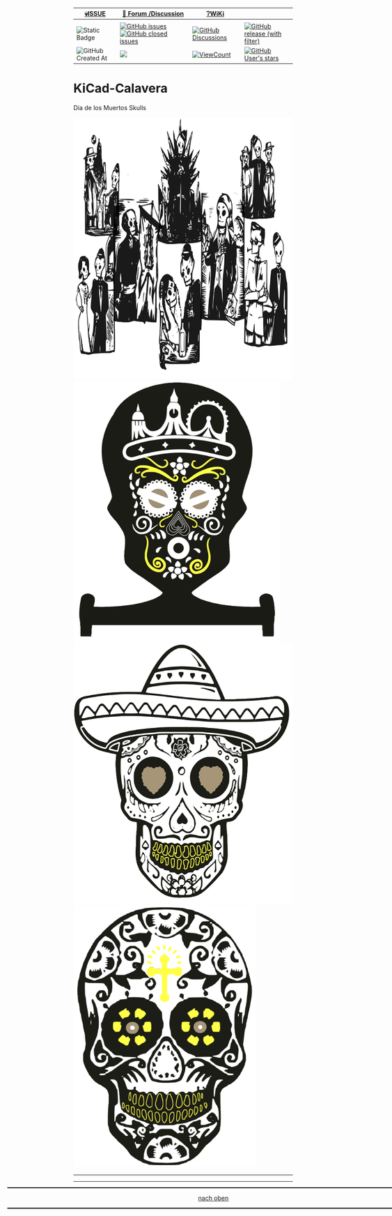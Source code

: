 <a name="oben"></a>

<div align="center">

|[:skull:ISSUE](https://github.com/frankyhub/KiCad-Calavera/issues?q=is%3Aissue)|[:speech_balloon: Forum /Discussion](https://github.com/frankyhub/KiCad-Calavera/discussions)|[:grey_question:WiKi](https://github.com/frankyhub/KiCad-Calavera/wiki)||
|--|--|--|--|
| | | | |
|![Static Badge](https://img.shields.io/badge/RepoNr.:-%2025-blue)|<a href="https://github.com/frankyhub/KiCad-Calavera/issues">![GitHub issues](https://img.shields.io/github/issues/frankyhub/KiCad-Calavera)![GitHub closed issues](https://img.shields.io/github/issues-closed/frankyhub/KiCad-Calavera)|<a href="https://github.com/frankyhub/KiCad-Calavera/discussions">![GitHub Discussions](https://img.shields.io/github/discussions/frankyhub/KiCad-Calavera)|<a href="https://github.com/frankyhub/KiCad-Calavera/releases">![GitHub release (with filter)](https://img.shields.io/github/v/release/frankyhub/KiCad-Calavera)|
|![GitHub Created At](https://img.shields.io/github/created-at/frankyhub/KiCad-Calavera)| <a href="https://github.com/frankyhub/KiCad-Calavera/pulse" alt="Activity"><img src="https://img.shields.io/github/commit-activity/m/badges/shields" />| <a href="https://github.com/frankyhub/KiCad-Calavera/graphs/traffic"><img alt="ViewCount" src="https://views.whatilearened.today/views/github/frankyhub/github-clone-count-badge.svg">  |<a href="https://github.com/frankyhub?tab=stars"> ![GitHub User's stars](https://img.shields.io/github/stars/frankyhub)|
</div>






# KiCad-Calavera
Dia de los Muertos Skulls

<img src="pic/Celebracion.png"  height="600">

<img src="pic/Calavera_F.png"  height="600">

<img src="pic/CalaveraM_F.png"  height="600">

<img src="pic/CalaveraS_F.png"  height="600">



---

<div style="position:absolute; left:2cm; ">   
<ol class="breadcrumb" style="border-top: 2px solid black;border-bottom:2px solid black; height: 45px; width: 900px;"> <p align="center"><a href="#oben">nach oben</a></p></ol>
</div>  

---




